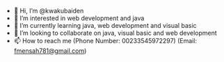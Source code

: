 - 👋 Hi, I’m @kwakubaiden
- 👀 I’m interested in web development and java
- 🌱 I’m currently learning java, web development and visual basic
- 💞️ I’m looking to collaborate on java, visual basic and web development
- 📫 How to reach me (Phone Number: 00233545972297)  (Email: fmensah781@gmail.com)

<!---
kwakubaiden/kwakubaiden is a ✨ special ✨ repository because its `README.md` (this file) appears on your GitHub profile.
You can click the Preview link to take a look at your changes.
--->
